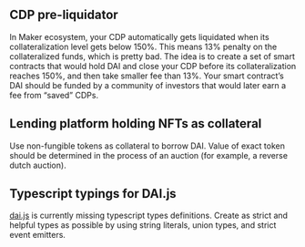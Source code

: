 ## CDP pre-liquidator
In Maker ecosystem, your CDP automatically gets liquidated when its collateralization level gets below 150%. This means 13% penalty on the collateralized funds, which is pretty bad. The idea is to create a set of smart contracts that would hold DAI and close your CDP before its collateralization reaches 150%, and then take smaller fee than 13%. Your smart contract’s DAI should be funded by a community of investors that would later earn a fee from “saved” CDPs.

## Lending platform holding NFTs as collateral
Use non-fungible tokens as collateral to borrow DAI. Value of exact token should be determined in the process of an auction (for example, a reverse dutch auction).

## Typescript typings for DAI.js
[dai.js](https://github.com/makerdao/dai.js) is currently missing typescript types definitions. Create as strict and helpful types as possible by using string literals, union types, and strict event emitters.
